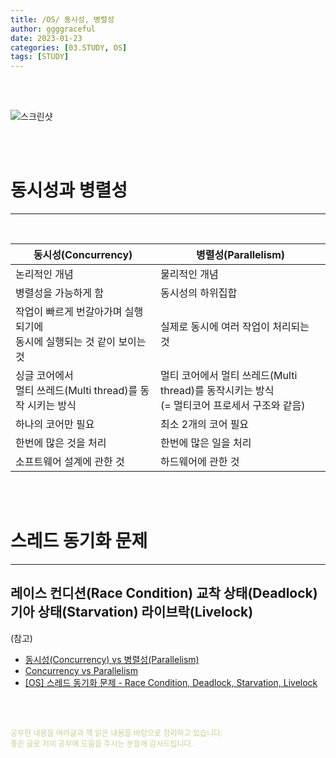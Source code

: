 ```yaml
---
title: /OS/ 동시성, 병렬성
author: ggggraceful
date: 2023-01-23
categories: [03.STUDY, OS]
tags: [STUDY]
---
```


<br/>
<br/>

![스크린샷](https://user-images.githubusercontent.com/109974940/214333716-54d75fee-64bd-4373-ad40-947d2fddf1b9.png)


<br/>
<br/>

# 동시성과 병렬성

---

<br/>

| 동시성(Concurrency)                                       | 병렬성(Parallelism)                                                           |
|---------------------------------------------|-----------------------------------------------------------------|
| 논리적인 개념                                     | 물리적인 개념                                                         |
| 병렬성을 가능하게 함                                 | 동시성의 하위집합                                                       |
| 작업이 빠르게 번갈아가며 실행되기에<br/>동시에 실행되는 것 같이 보이는 것 | 실제로 동시에 여러 작업이 처리되는 것                                           |
| 싱글 코어에서<br/>멀티 쓰레드(Multi thread)를 동작 시키는 방식 | 멀티 코어에서 멀티 쓰레드(Multi thread)를 동작시키는 방식<br/>(= 멀티코어 프로세서 구조와 같음) |
| 하나의 코어만 필요                                  | 최소 2개의 코어 필요                                                    |
| 한번에 많은 것을 처리                                | 한번에 많은 일을 처리                                                    |
| 소프트웨어 설계에 관한 것                              | 하드웨어에 관한 것                                                      |


<br/>
<br/>

# 스레드 동기화 문제
---

레이스 컨디션(Race Condition)
교착 상태(Deadlock)
기아 상태(Starvation)
라이브락(Livelock)
---

(참고)

- [동시성(Concurrency) vs 병렬성(Parallelism)](https://seamless.tistory.com/42)
- [Concurrency vs Parallelism](https://www.codeproject.com/Articles/1267757/Concurrency-vs-Parallelism)
- [[OS] 스레드 동기화 문제 - Race Condition, Deadlock, Starvation, Livelock](https://cheetile.tistory.com/entry/OS-%EC%8A%A4%EB%A0%88%EB%93%9C-%EB%8F%99%EA%B8%B0%ED%99%94-%EB%AC%B8%EC%A0%9C-Race-Condition-Deadlock-Starvation-Livelock)

<br/>
<br/>

<span style="font-size: 12px; color:  #cbce91"> 공부한 내용을 여러글과 책 읽은 내용을 바탕으로 정리하고 있습니다.</span>  
<span style="font-size: 12px; color:  #cbce91"> 좋은 글로 저의 공부에 도움을 주시는 분들께 감사드립니다. </span>

<!--

❤️면접예상질문 ❤️

-->

